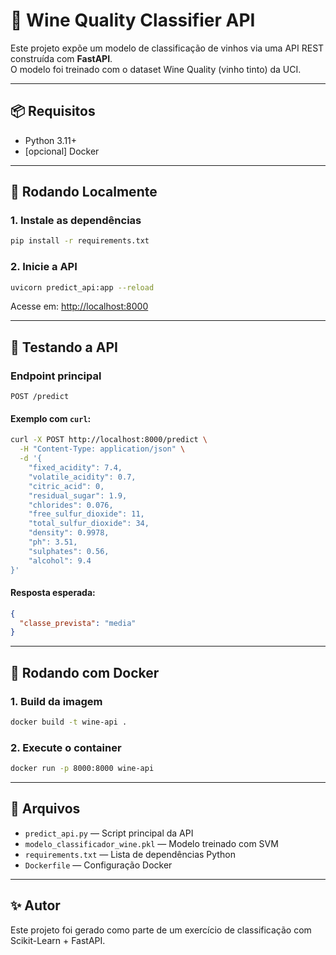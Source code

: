 # 🍷 Wine Quality Classifier API

Este projeto expõe um modelo de classificação de vinhos via uma API REST construída com **FastAPI**.  
O modelo foi treinado com o dataset Wine Quality (vinho tinto) da UCI.

---

## 📦 Requisitos

- Python 3.11+
- [opcional] Docker

---

## 🚀 Rodando Localmente

### 1. Instale as dependências

```bash
pip install -r requirements.txt
```

### 2. Inicie a API

```bash
uvicorn predict_api:app --reload
```

Acesse em: [http://localhost:8000](http://localhost:8000)

---

## 🧪 Testando a API

### Endpoint principal

`POST /predict`

#### Exemplo com `curl`:

```bash
curl -X POST http://localhost:8000/predict \
  -H "Content-Type: application/json" \
  -d '{
    "fixed_acidity": 7.4,
    "volatile_acidity": 0.7,
    "citric_acid": 0,
    "residual_sugar": 1.9,
    "chlorides": 0.076,
    "free_sulfur_dioxide": 11,
    "total_sulfur_dioxide": 34,
    "density": 0.9978,
    "ph": 3.51,
    "sulphates": 0.56,
    "alcohol": 9.4
}'
```

#### Resposta esperada:
```json
{
  "classe_prevista": "media"
}
```

---

## 🐳 Rodando com Docker

### 1. Build da imagem
```bash
docker build -t wine-api .
```

### 2. Execute o container
```bash
docker run -p 8000:8000 wine-api
```

---

## 📁 Arquivos

- `predict_api.py` — Script principal da API
- `modelo_classificador_wine.pkl` — Modelo treinado com SVM
- `requirements.txt` — Lista de dependências Python
- `Dockerfile` — Configuração Docker

---

## ✨ Autor

Este projeto foi gerado como parte de um exercício de classificação com Scikit-Learn + FastAPI.
